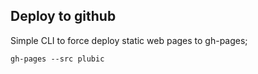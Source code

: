## Deploy to github

Simple CLI to force deploy static web pages to gh-pages;

```
gh-pages --src plubic
```